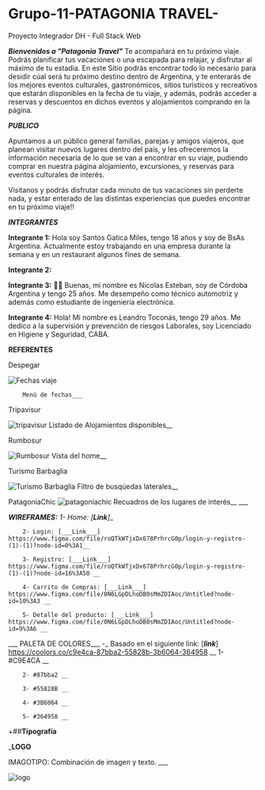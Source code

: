 # Grupo-11-PATAGONIA TRAVEL-
Proyecto Integrador DH - Full Stack Web

___Bienvenidos a "Patagonia Travel"___
Te acompañará en tu próximo viaje. Podrás planificar tus vacaciones o una escapada para relajar, y disfrutar al máximo de tu estadia.
En este Sitio podrás encontrar todo lo necesario para desidir cúal será tu próximo destino dentro de Argentina, y te enterarás de los mejores eventos culturales, gastronómicos, sitios turísticos y recreativos que estarán disponibles en la fecha de tu viaje, y además, podrás acceder a reservas y descuentos en dichos eventos y alojamientos comprando en la página.

___PUBLICO___

Apuntamos a un público general familias, parejas y amigos viajeros, que planean visitar nuevos lugares dentro del país, y les ofreceremos la información necesaria de lo que se van a encontrar en su viaje, pudiendo comprar en nuestra página alojamiento, excursiones, y reservas para eventos culturales de interés. 

Visitanos y podrás disfrutar cada minuto de tus vacaciones sin perderte nada, y estar enterado de las distintas experiencias que puedes encontrar en tu próximo viaje!!

___INTEGRANTES___

__Integrante 1:__
    Hola soy Santos Gatica Miles, tengo 18 años y soy de BsAs Argentina. Actualmente estoy trabajando en una empresa durante la semana y en un restaurant algunos fines de semana.  

__Integrante 2:__

__Integrante 3:__
    :raising_hand_man: Buenas, mi nombre es Nicolas Esteban, soy de Córdoba Argentina y tengo 25 años.
    Me desempeño como técnico automotriz y además como estudiante de ingenieria electrónica. 

__Integrante 4:__ 
    Hola! Mi nombre es Leandro Toconás, tengo 29 años.
    Me dedico a la supervisión y prevención de riesgos Laborales, soy Licenciado en Higiene y Seguridad, CABA.
   

__REFERENTES__

Despegar

![Fechas viaje](https://user-images.githubusercontent.com/93563000/141685817-ccb169b1-1c69-4505-b1db-0ac450740cc5.png)

        Menú de fechas___


Tripavisur

![tripavisur](https://user-images.githubusercontent.com/93563000/142018749-29a9f800-85ac-4df7-9bd0-ae591dfe2fe7.png)
    Listado de Alojamientos disponibles__

Rumbosur

![Rumbosur](https://user-images.githubusercontent.com/93354017/142296871-e08eaa90-f6b6-46d9-b9b6-c6d5510d71ae.PNG)
    Vista del home__

Turismo Barbaglia

![Turismo Barbaglia](https://user-images.githubusercontent.com/93354017/142297229-915b3bc0-182e-4f38-bf09-3ee273b02fb1.PNG)
    Filtro de busqúedas laterales__

PatagoniaChic
![patagoniachic](https://user-images.githubusercontent.com/93563000/142867282-93379a27-8ee0-49b9-8dd5-e55db77deb4a.png)
    Recuadros de los lugares de interés__
    ___

___WIREFRAMES:__
        1- Home: [___Link___]__
        
        2- Login: [___Link___] https://www.figma.com/file/roQTkWTjxDx678PrhrcG0p/login-y-registro-(1)-(1)?node-id=0%3A1__
        
        3- Registro: [___Link___] https://www.figma.com/file/roQTkWTjxDx678PrhrcG0p/login-y-registro-(1)-(1)?node-id=16%3A50 __
        
        4- Carrito de Compras: [___Link___] https://www.figma.com/file/0N6LGpDLhoDB0sMmZDIAoc/Untitled?node-id=10%3A3 __
        
        5- Detalle del producto: [___Link___] https://www.figma.com/file/0N6LGpDLhoDB0sMmZDIAoc/Untitled?node-id=9%3A6 __
        

___ PALETA DE COLORES___
    -_ Basado en el siguiente link: [___link___] https://coolors.co/c9e4ca-87bba2-55828b-3b6064-364958 __
        1- #C9E4CA __
        
        2- #87bba2 __
        
        3- #55828B __
        
        4- #3B6064 __
        
        5- #364958 __

+##__Tipografía__



___LOGO__

IMAGOTIPO: Combinación de imagen y texto. ___

![logo](https://user-images.githubusercontent.com/93563000/142296769-8b770387-45b5-43be-9590-a90c81cf1874.jpg)
